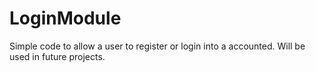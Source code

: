 # LoginModule

Simple code to allow a user to register or login into a accounted. Will be used in future projects.
 

